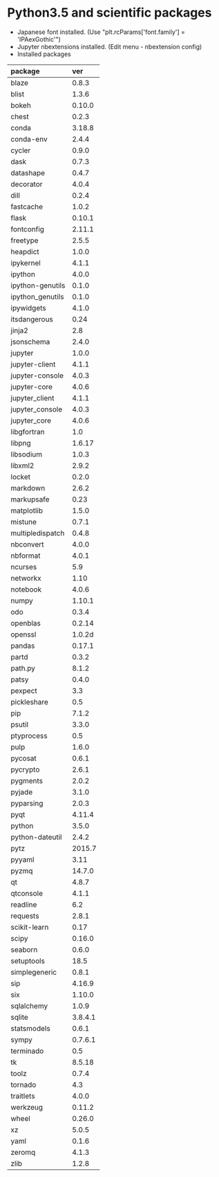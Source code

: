 Python3.5 and scientific packages
======

- Japanese font installed. (Use "plt.rcParams['font.family'] = 'IPAexGothic'")
- Jupyter nbextensions installed. (Edit menu - nbextension config)
- Installed packages

package|ver
:--|:--
blaze | 0.8.3
blist | 1.3.6
bokeh | 0.10.0
chest | 0.2.3
conda | 3.18.8
conda-env | 2.4.4
cycler | 0.9.0
dask | 0.7.3
datashape | 0.4.7
decorator | 4.0.4
dill | 0.2.4
fastcache | 1.0.2
flask | 0.10.1
fontconfig | 2.11.1
freetype | 2.5.5
heapdict | 1.0.0
ipykernel | 4.1.1
ipython | 4.0.0
ipython-genutils | 0.1.0
ipython_genutils | 0.1.0
ipywidgets | 4.1.0
itsdangerous | 0.24
jinja2 | 2.8
jsonschema | 2.4.0
jupyter | 1.0.0
jupyter-client | 4.1.1
jupyter-console | 4.0.3
jupyter-core | 4.0.6
jupyter_client | 4.1.1
jupyter_console | 4.0.3
jupyter_core | 4.0.6
libgfortran | 1.0
libpng | 1.6.17
libsodium | 1.0.3
libxml2 | 2.9.2
locket | 0.2.0
markdown | 2.6.2
markupsafe | 0.23
matplotlib | 1.5.0
mistune | 0.7.1
multipledispatch | 0.4.8
nbconvert | 4.0.0
nbformat | 4.0.1
ncurses | 5.9
networkx | 1.10
notebook | 4.0.6
numpy | 1.10.1
odo | 0.3.4
openblas | 0.2.14
openssl | 1.0.2d
pandas | 0.17.1
partd | 0.3.2
path.py | 8.1.2
patsy | 0.4.0
pexpect | 3.3
pickleshare | 0.5
pip | 7.1.2
psutil | 3.3.0
ptyprocess | 0.5
pulp | 1.6.0
pycosat | 0.6.1
pycrypto | 2.6.1
pygments | 2.0.2
pyjade | 3.1.0
pyparsing | 2.0.3
pyqt | 4.11.4
python | 3.5.0
python-dateutil | 2.4.2
pytz | 2015.7
pyyaml | 3.11
pyzmq | 14.7.0
qt | 4.8.7
qtconsole | 4.1.1
readline | 6.2
requests | 2.8.1
scikit-learn | 0.17
scipy | 0.16.0
seaborn | 0.6.0
setuptools | 18.5
simplegeneric | 0.8.1
sip | 4.16.9
six | 1.10.0
sqlalchemy | 1.0.9
sqlite | 3.8.4.1
statsmodels | 0.6.1
sympy | 0.7.6.1
terminado | 0.5
tk | 8.5.18
toolz | 0.7.4
tornado | 4.3
traitlets | 4.0.0
werkzeug | 0.11.2
wheel | 0.26.0
xz | 5.0.5
yaml | 0.1.6
zeromq | 4.1.3
zlib | 1.2.8


